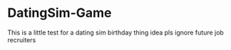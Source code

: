 # DatingSim-Game
This is a little test for a dating sim birthday thing idea
pls ignore future job recruiters
